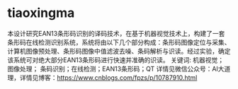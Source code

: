 # tiaoxingma
本设计研究EAN13条形码识别的译码技术，在基于机器视觉技术上，构建了一套条形码在线检测识别系统，系统将由以下几个部分构成：条形码图像定位与采集、计算机图像预处理、条形码图像中值滤波去噪、条码解析与识读。经过实验，确定该系统可对绝大部分EAN13条形码进行快速并准确的识读。
关键词: 机器视觉； 图像处理； 条码识别；在线检测；EAN13条形码；QT
 详情见微信公众号：AI大道理，详情见博客：https://www.cnblogs.com/fpzs/p/10787910.html
